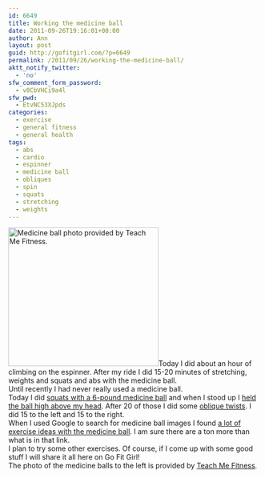 ```yaml
---
id: 6649
title: Working the medicine ball
date: 2011-09-26T19:16:01+00:00
author: Ann
layout: post
guid: http://gofitgirl.com/?p=6649
permalink: /2011/09/26/working-the-medicine-ball/
aktt_notify_twitter:
  - 'no'
sfw_comment_form_password:
  - v8CbVHCi9a4l
sfw_pwd:
  - EtvNC53XJpds
categories:
  - exercise
  - general fitness
  - general health
tags:
  - abs
  - cardio
  - espinner
  - medicine ball
  - obliques
  - spin
  - squats
  - stretching
  - weights
---
```

[<img class="alignleft size-medium wp-image-6658" title="medicine ball" src="http://gofitgirl.com/blog/wp-content/uploads/2011/09/medicine-ball-300x277.jpg" alt="Medicine ball photo provided by Teach Me Fitness." width="300" height="277" />](http://gofitgirl.com/blog/wp-content/uploads/2011/09/medicine-ball.jpg)Today I did about an hour of climbing on the espinner. After my ride I did 15-20 minutes of stretching, weights and squats and abs with the medicine ball.  
Until recently I had never really used a medicine ball.  
Today I did [squats with a 6-pound medicine ball](http://cdn.sheknows.com/articles/Medicine_ball_squat.jpg) and when I stood up I [held the ball high above my head](http://shapeupwithkate.files.wordpress.com/2010/06/p10100231.jpg). After 20 of those I did some [oblique twists](http://www.coreexercisestudio.com/wp-content/uploads/2010/01/medicineballtap.jpg). I did 15 to the left and 15 to the right.  
When I used Google to search for medicine ball images I found [a lot of exercise ideas with the medicine ball](http://www.google.com/search?hl=en&sugexp=pfwc&cp=19&gs_id=27&xhr=t&q=medicine+ball+squat&qe=bWVkaWNpbmUgYmFsbCBzcXVhdA&qesig=wYzcsQc-AZKt2MUBaW7IpA&pkc=AFgZ2tku7TiU6yYeIOWeUuJiU2KgtIJiKGVW61HWtkLdDEYvM0NnmPZWyoY4bIbuQoP1Tk406m9x7mQxvvO9BDTtz8nD-B55AQ&gs_sm=&gs_upl=&bav=on.2,or.r_gc.r_pw.r_cp.&biw=1268&bih=626&um=1&ie=UTF-8&tbm=isch&source=og&sa=N&tab=wi#um=1&hl=en&tbm=isch&sa=1&q=medicine+ball+obliques&pbx=1&oq=medicine+ball+obliques&aq=f&aqi=&aql=1&gs_sm=e&gs_upl=3204l4437l0l5024l7l7l0l6l0l0l118l118l0.1l1l0&bav=on.2,or.r_gc.r_pw.r_cp.&fp=f6a5050f56a55c1&biw=1268&bih=626). I am sure there are a ton more than what is in that link.  
I plan to try some other exercises. Of course, if I come up with some good stuff I will share it all here on Go Fit Girl!  
The photo of the medicine balls to the left is provided by [Teach Me Fitness](http://www.teachmefitness.com/productdetail/elite-power-medicine-ball-10lb/10418.html).